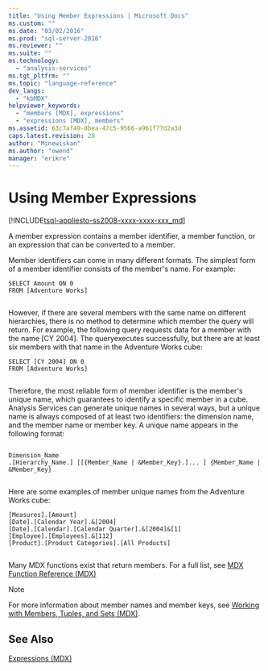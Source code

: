 ```yaml
---
title: "Using Member Expressions | Microsoft Docs"
ms.custom: ""
ms.date: "03/02/2016"
ms.prod: "sql-server-2016"
ms.reviewer: ""
ms.suite: ""
ms.technology: 
  - "analysis-services"
ms.tgt_pltfrm: ""
ms.topic: "language-reference"
dev_langs: 
  - "kbMDX"
helpviewer_keywords: 
  - "members [MDX], expressions"
  - "expressions [MDX], members"
ms.assetid: 63c7af49-8bea-47c5-9566-a961f77d2a3d
caps.latest.revision: 28
author: "Minewiskan"
ms.author: "owend"
manager: "erikre"
---
```

# Using Member Expressions
[!INCLUDE[tsql-appliesto-ss2008-xxxx-xxxx-xxx_md](../includes/tsql-appliesto-ss2008-xxxx-xxxx-xxx-md.md)]

  A member expression contains a member identifier, a member function, or an expression that can be converted to a member.  
  
 Member identifiers can come in many different formats. The simplest form of a member identifier consists of the member's name. For example:  
  
```  
SELECT Amount ON 0  
FROM [Adventure Works]  
  
```  
  
 However, if there are several members with the same name on different hierarchies, there is no method to determine which member the query will return. For example, the following query requests data for a member with the name [CY 2004]. The queryexecutes successfully, but there are at least six members with that name in the Adventure Works cube:  
  
```  
SELECT [CY 2004] ON 0  
FROM [Adventure Works]  
  
```  
  
 Therefore, the most reliable form of member identifier is the member's unique name, which guarantees to identify a specific member in a cube. Analysis Services can generate unique names in several ways, but a unique name is always composed of at least two identifiers: the dimension name, and the member name or member key. A unique name appears in the following format:  
  
```  
  
Dimension_Name  
.[Hierarchy_Name.] [[{Member_Name | &Member_Key}.]... ] {Member_Name | &Member_Key}  
  
```  
  
 Here are some examples of member unique names from the Adventure Works cube:  
  
```  
[Measures].[Amount]  
[Date].[Calendar Year].&[2004]  
[Date].[Calendar].[Calendar Quarter].&[2004]&[1]  
[Employee].[Employees].&[112]  
[Product].[Product Categories].[All Products]  
  
```  
  
 Many MDX functions exist that return members. For a full list, see [MDX Function Reference &#40;MDX&#41;](../mdx/mdx-function-reference-mdx.md)  
  
> [!NOTE]  
>  For more information about member names and member keys, see [Working with Members, Tuples, and Sets &#40;MDX&#41;](../analysis-services/multidimensional-models/mdx/working-with-members-tuples-and-sets-mdx.md).  
  
## See Also  
 [Expressions &#40;MDX&#41;](../mdx/expressions-mdx.md)  
  
  
